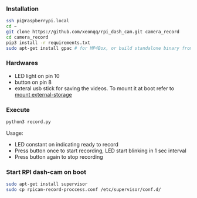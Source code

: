 ### Installation
```bash
ssh pi@raspberrypi.local
cd ~
git clone https://github.com/xeonqq/rpi_dash_cam.git camera_record
cd camera_record
pip3 install -r requirements.txt
sudo apt-get install gpac # for MP4Box, or build standalone binary from [source](https://github.com/gpac/gpac/wiki/GPAC-Build-Guide-for-Linux#mp4box-only) to save disk space
```

### Hardwares
- LED light on pin 10
- button on pin 8
- exteral usb stick for saving the videos. To mount it at boot refer to [mount external-storage](https://www.raspberrypi.org/documentation/configuration/external-storage.md)

### Execute
```bash
python3 record.py
```
Usage:
- LED constant on indicating ready to record
- Press button once to start recording, LED start blinking in 1 sec interval
- Press button again to stop recording

### Start RPI dash-cam on boot
```bash
sudo apt-get install supervisor
sudo cp rpicam-record-proccess.conf /etc/supervisor/conf.d/
```
